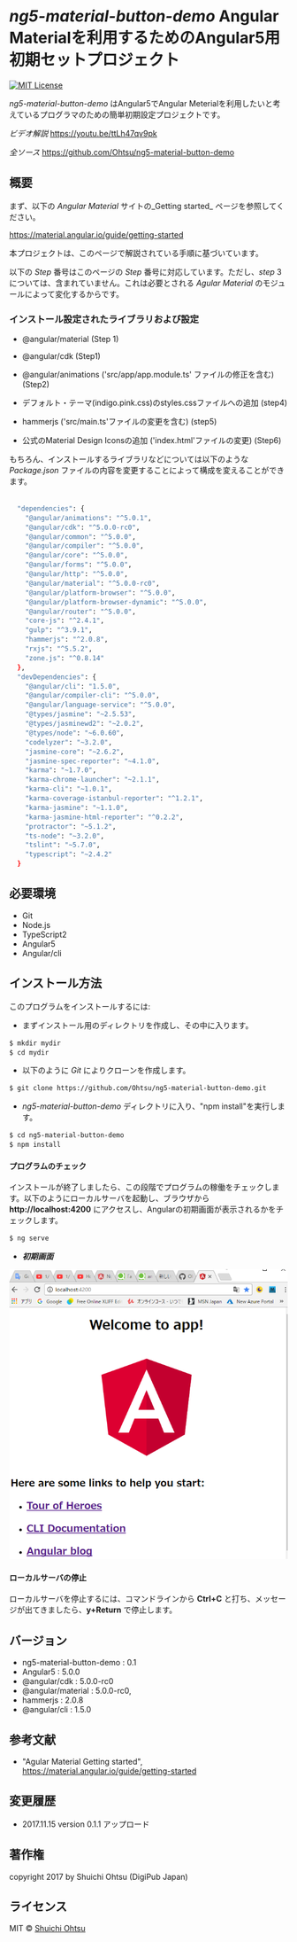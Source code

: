 
# _ng5-material-button-demo_ Angular Materialを利用するためのAngular5用初期セットプロジェクト
[![MIT License](http://img.shields.io/badge/license-MIT-blue.svg?style=flat)](LICENSE)


_ng5-material-button-demo_ はAngular5でAngular Meterialを利用したいと考えているプログラマのための簡単初期設定プロジェクトです。

_ビデオ解説_
<https://youtu.be/ttLh47qv9pk>

_全ソース_
<https://github.com/Ohtsu/ng5-material-button-demo>

## 概要 
    
まず、以下の _Angular Material_ サイトの_Getting started_ ページを参照してください。 
    
<https://material.angular.io/guide/getting-started>
 
本プロジェクトは、このページで解説されている手順に基づいています。 

以下の _Step_ 番号はこのページの _Step_ 番号に対応しています。ただし、_step_ 3については、含まれていません。これは必要とされる _Agular Material_ のモジュールによって変化するからです。

### インストール設定されたライブラリおよび設定 

   - @angular/material (Step 1)

   - @angular/cdk (Step1)

   - @angular/animations ('src/app/app.module.ts' ファイルの修正を含む) (Step2)

   - デフォルト・テーマ(indigo.pink.css)のstyles.cssファイルへの追加 (step4)

   - hammerjs ('src/main.ts'ファイルの変更を含む) (step5)

   - 公式のMaterial Design Iconsの追加 ('index.html'ファイルの変更) (Step6) 


 もちろん、インストールするライブラリなどについては以下のような _Package.json_ ファイルの内容を変更することによって構成を変えることができます。

```bash

  "dependencies": {
    "@angular/animations": "^5.0.1",
    "@angular/cdk": "^5.0.0-rc0",
    "@angular/common": "^5.0.0",
    "@angular/compiler": "^5.0.0",
    "@angular/core": "^5.0.0",
    "@angular/forms": "^5.0.0",
    "@angular/http": "^5.0.0",
    "@angular/material": "^5.0.0-rc0",
    "@angular/platform-browser": "^5.0.0",
    "@angular/platform-browser-dynamic": "^5.0.0",
    "@angular/router": "^5.0.0",
    "core-js": "^2.4.1",
    "gulp": "^3.9.1",
    "hammerjs": "^2.0.8",
    "rxjs": "^5.5.2",
    "zone.js": "^0.8.14"
  },
  "devDependencies": {
    "@angular/cli": "1.5.0",
    "@angular/compiler-cli": "^5.0.0",
    "@angular/language-service": "^5.0.0",
    "@types/jasmine": "~2.5.53",
    "@types/jasminewd2": "~2.0.2",
    "@types/node": "~6.0.60",
    "codelyzer": "~3.2.0",
    "jasmine-core": "~2.6.2",
    "jasmine-spec-reporter": "~4.1.0",
    "karma": "~1.7.0",
    "karma-chrome-launcher": "~2.1.1",
    "karma-cli": "~1.0.1",
    "karma-coverage-istanbul-reporter": "^1.2.1",
    "karma-jasmine": "~1.1.0",
    "karma-jasmine-html-reporter": "^0.2.2",
    "protractor": "~5.1.2",
    "ts-node": "~3.2.0",
    "tslint": "~5.7.0",
    "typescript": "~2.4.2"
  }


```

## 必要環境

   - Git
   - Node.js
   - TypeScript2
   - Angular5
   - Angular/cli



## インストール方法

このプログラムをインストールするには:

   - まずインストール用のディレクトリを作成し、その中に入ります。

```bash
$ mkdir mydir
$ cd mydir
```
   - 以下のように _Git_ によりクローンを作成します。

```bash
$ git clone https://github.com/Ohtsu/ng5-material-button-demo.git
```

   -  _ng5-material-button-demo_ ディレクトリに入り、"npm install"を実行します。

```bash
$ cd ng5-material-button-demo
$ npm install 
```


#### プログラムのチェック

インストールが終了しましたら、この段階でプログラムの稼働をチェックします。以下のようにローカルサーバを起動し、ブラウザから **http://localhost:4200** にアクセスし、Angularの初期画面が表示されるかをチェックします。


```bash
$ ng serve
```

  - ***初期画面*** 

  <img src="https://raw.githubusercontent.com/Ohtsu/images/master/ng5-i18n-demo/ng5-i18n-demo_en-page_01.png" width= "640" >
 

#### ローカルサーバの停止

ローカルサーバを停止するには、コマンドラインから **Ctrl+C** と打ち、メッセージが出てきましたら、**y+Return** で停止します。




## バージョン

   - ng5-material-button-demo : 0.1
   - Angular5     : 5.0.0
   - @angular/cdk : 5.0.0-rc0
   - @angular/material : 5.0.0-rc0,
   - hammerjs : 2.0.8
   - @angular/cli : 1.5.0



## 参考文献

- "Agular Material Getting started",
<https://material.angular.io/guide/getting-started>



## 変更履歴

 - 2017.11.15  version 0.1.1 アップロード


## 著作権

copyright 2017 by Shuichi Ohtsu (DigiPub Japan)


## ライセンス

MIT © [Shuichi Ohtsu](ohtsu@digipub-net.com)


